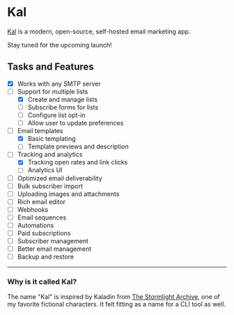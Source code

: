 # Kal

[Kal](https://kal.tanay.xyz) is a modern, open-source, self-hosted email marketing app.

Stay tuned for the upcoming launch!

## Tasks and Features

- [x] Works with any SMTP server
- [ ] Support for multiple lists
    - [x] Create and manage lists
    - [ ] Subscribe forms for lists
    - [ ] Configure list opt-in
    - [ ] Allow user to update preferences
- [ ] Email templates
    - [x] Basic templating
    - [ ] Template previews and description
- [ ] Tracking and analytics
  - [x] Tracking open rates and link clicks
  - [ ] Analytics UI
- [ ] Optimized email deliverability
- [ ] Bulk subscriber import
- [ ] Uploading images and attachments
- [ ] Rich email editor
- [ ] Webhooks
- [ ] Email sequences
- [ ] Automations
- [ ] Paid subscriptions
- [ ] Subscriber management
- [ ] Better email management
- [ ] Backup and restore

---

### Why is it called Kal?

The name "Kal" is inspired by Kaladin from [The Stormlight Archive](https://www.goodreads.com/series/49075-the-stormlight-archive),
one of my favorite fictional characters. It felt fitting as a name for a CLI tool as well.
